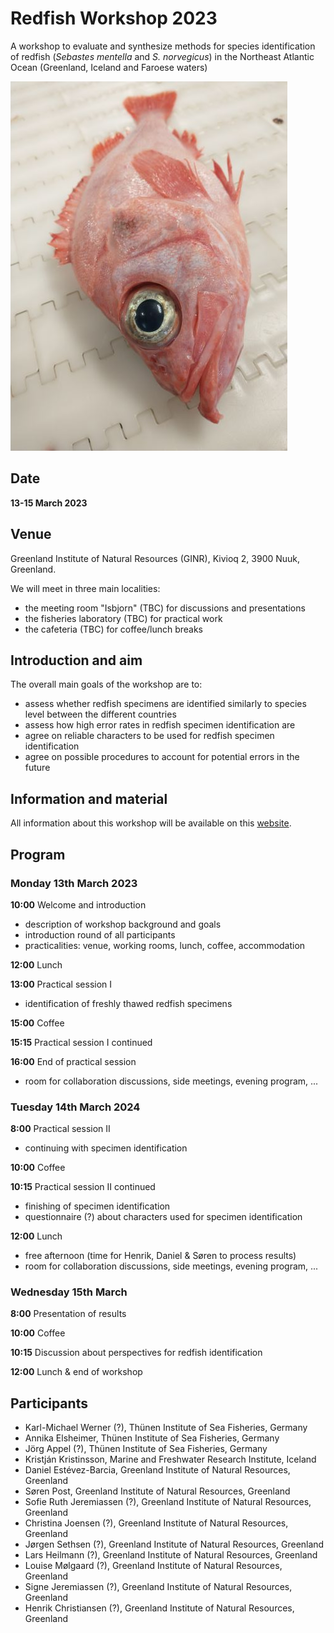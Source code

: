 # Redfish Workshop 2023

A workshop to evaluate and synthesize methods for species identification of redfish (*Sebastes mentella* and *S. norvegicus*) in the Northeast Atlantic Ocean (Greenland, Iceland and Faroese waters)

![Redfish.](redfish_small.jpg)

## Date

**13-15 March 2023**

## Venue

Greenland Institute of Natural Resources (GINR), Kivioq 2, 3900 Nuuk, Greenland.

We will meet in three main localities:

- the meeting room "Isbjorn" (TBC) for discussions and presentations
- the fisheries laboratory (TBC) for practical work
- the cafeteria (TBC) for coffee/lunch breaks

## Introduction and aim

The overall main goals of the workshop are to:

- assess whether redfish specimens are identified similarly to species level between the different countries
- assess how high error rates in redfish specimen identification are
- agree on reliable characters to be used for redfish specimen identification
- agree on possible procedures to account for potential errors in the future

## Information and material

All information about this workshop will be available on this [website](https://github.com/notothen/redfish-ws23).

## Program

### Monday 13th March 2023

**10:00** Welcome and introduction

- description of workshop background and goals
- introduction round of all participants
- practicalities: venue, working rooms, lunch, coffee, accommodation

**12:00** Lunch

**13:00** Practical session I

- identification of freshly thawed redfish specimens

**15:00** Coffee

**15:15** Practical session I continued

**16:00** End of practical session

- room for collaboration discussions, side meetings, evening program, ...

### Tuesday 14th March 2024

**8:00** Practical session II

- continuing with specimen identification

**10:00** Coffee

**10:15** Practical session II continued

- finishing of specimen identification
- questionnaire (?) about characters used for specimen identification

**12:00** Lunch

- free afternoon (time for Henrik, Daniel & Søren to process results)
- room for collaboration discussions, side meetings, evening program, ...

### Wednesday 15th March

**8:00** Presentation of results

**10:00** Coffee

**10:15** Discussion about perspectives for redfish identification

**12:00** Lunch & end of workshop

## Participants

- Karl-Michael Werner (?), Thünen Institute of Sea Fisheries, Germany
- Annika Elsheimer, Thünen Institute of Sea Fisheries, Germany
- Jörg Appel (?), Thünen Institute of Sea Fisheries, Germany
- Kristján Kristinsson, Marine and Freshwater Research Institute, Iceland
- Daniel Estévez-Barcia, Greenland Institute of Natural Resources, Greenland
- Søren Post, Greenland Institute of Natural Resources, Greenland
- Sofie Ruth Jeremiassen (?), Greenland Institute of Natural Resources, Greenland
- Christina Joensen (?), Greenland Institute of Natural Resources, Greenland
- Jørgen Sethsen (?), Greenland Institute of Natural Resources, Greenland
- Lars Heilmann (?), Greenland Institute of Natural Resources, Greenland
- Louise Mølgaard (?), Greenland Institute of Natural Resources, Greenland
- Signe Jeremiassen (?), Greenland Institute of Natural Resources, Greenland
- Henrik Christiansen (?), Greenland Institute of Natural Resources, Greenland